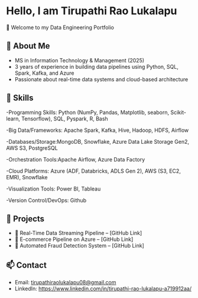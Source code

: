 # Hello, I am Tirupathi Rao Lukalapu

👋 Welcome to my Data Engineering Portfolio

## 🚀 About Me
- MS in Information Technology & Management (2025)
- 3 years of experience in building data pipelines using Python, SQL, Spark, Kafka, and Azure
- Passionate about real-time data systems and cloud-based architecture

## 🧠 Skills
-Programming Skills: Python (NumPy, Pandas, Matplotlib, seaborn, Scikit-learn, Tensorflow), SQL, Pyspark, R, Bash 

-Big Data/Frameworks: Apache Spark, Kafka, Hive, Hadoop, HDFS, Airflow

-Databases/Storage:MongoDB, Snowflake, Azure Data Lake Storage Gen2, AWS S3, PostgreSQL

-Orchestration Tools:Apache Airflow, Azure Data Factory

-Cloud Platforms: Azure (ADF, Databricks, ADLS Gen 2), AWS (S3, EC2, EMR), Snowflake 

-Visualization Tools: Power BI, Tableau

-Version Control/DevOps: Github

## 📂 Projects
- 🔹 Real-Time Data Streaming Pipeline – [GitHub Link]
- 🔹 E-commerce Pipeline on Azure – [GitHub Link]
- 🔹 Automated Fraud Detection System – [GitHub Link]

## 📫 Contact
- Email: tirupathiraolukalapu08@gmail.com
- LinkedIn: https://www.linkedin.com/in/tirupathi-rao-lukalapu-a719912aa/
